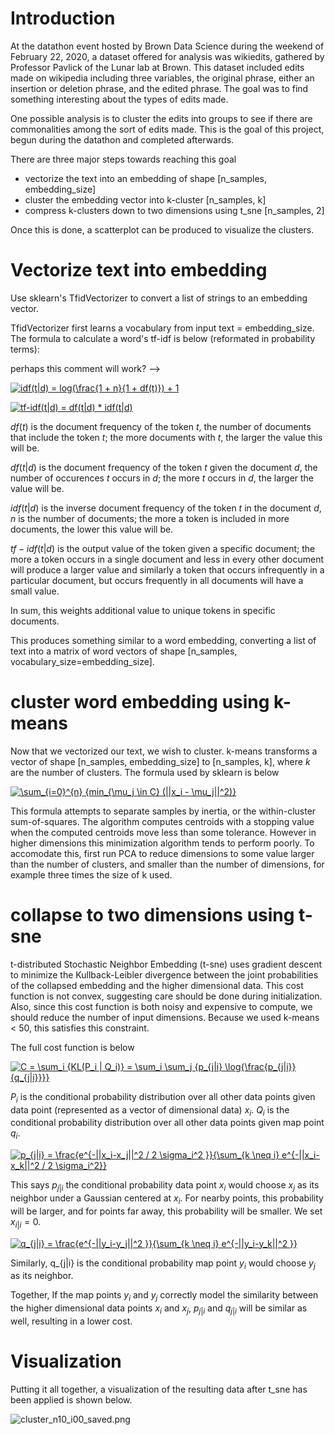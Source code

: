
# Introduction

At the datathon event hosted by Brown Data Science during the weekend of February 22, 2020,
a dataset offered for analysis was wikiedits, gathered by Professor Pavlick of the Lunar lab
at Brown. This dataset included edits made on wikipedia including three variables, the original phrase, either an insertion or deletion phrase, and the edited phrase. The goal was to find something interesting about the types of edits made.

One possible analysis is to cluster the edits into groups to see if there are commonalities
among the sort of edits made. This is the goal of this project, begun during the datathon
and completed afterwards.

There are three major steps towards reaching this goal
 - vectorize the text into an embedding of shape [n_samples, embedding_size]
 - cluster the embedding vector into k-cluster [n_samples, k]
 - compress k-clusters down to two dimensions using t_sne [n_samples, 2]

Once this is done, a scatterplot can be produced to visualize the clusters.


# Vectorize text into embedding

Use sklearn's TfidVectorizer to convert a list of strings to an embedding vector.

TfidVectorizer first learns a vocabulary from input text = embedding_size. The formula to
calculate a word's tf-idf is below (reformated in probability terms):

 perhaps this comment will work? -->

<!--
\[
idf(t|d) = log(\frac{1 + n}{1 + df(t)}) + 1
\[
-->

<a href="https://www.codecogs.com/eqnedit.php?latex=idf(t|d)&space;=&space;log(\frac{1&space;&plus;&space;n}{1&space;&plus;&space;df(t)})&space;&plus;&space;1" target="_blank"><img src="https://latex.codecogs.com/gif.latex?idf(t|d)&space;=&space;log(\frac{1&space;&plus;&space;n}{1&space;&plus;&space;df(t)})&space;&plus;&space;1" title="idf(t|d) = log(\frac{1 + n}{1 + df(t)}) + 1" /></a>

<!-- \[
tf-idf(t|d) = df(t|d) * idf(t|d)
\] -->

<a href="https://www.codecogs.com/eqnedit.php?latex=tf-idf(t|d)&space;=&space;df(t|d)&space;*&space;idf(t|d)" target="_blank"><img src="https://latex.codecogs.com/gif.latex?tf-idf(t|d)&space;=&space;df(t|d)&space;*&space;idf(t|d)" title="tf-idf(t|d) = df(t|d) * idf(t|d)" /></a>

$df(t)$ is the document frequency of the token $t$, the number of documents that include the token $t$; the more documents with $t$, the larger the value this will be.

$df(t|d)$ is the document frequency of the token $t$ given the document $d$, the number of occurences $t$ occurs in $d$; the more $t$ occurs in $d$, the larger the value will be.

$idf(t|d)$ is the inverse document frequency of the token $t$ in the document $d$, $n$ is the number of documents; the more a token is included in more documents, the lower this value will be.

$tf-idf(t|d)$ is the output value of the token given a specific document; the more a token occurs in a single document and less in every other document will produce a larger value and similarly a token that occurs infrequently in a particular document, but occurs frequently in all documents will have a small value.

In sum, this weights additional value to unique tokens in specific documents.

This produces something similar to a word embedding, converting a list of text into a matrix
of word vectors of shape [n_samples, vocabulary_size=embedding_size].


# cluster word embedding using k-means

Now that we vectorized our text, we wish to cluster. k-means transforms a vector of shape
[n_samples, embedding_size] to [n_samples, k], where $k$ are the number of clusters. The
formula used by sklearn is below

<!-- \[
 \sum_{i=0}^{n} {min_{\mu_j \in C} (||x_i - \mu_j||^2)}
\] -->

<a href="https://www.codecogs.com/eqnedit.php?latex=\sum_{i=0}^{n}&space;{min_{\mu_j&space;\in&space;C}&space;(||x_i&space;-&space;\mu_j||^2)}" target="_blank"><img src="https://latex.codecogs.com/gif.latex?\sum_{i=0}^{n}&space;{min_{\mu_j&space;\in&space;C}&space;(||x_i&space;-&space;\mu_j||^2)}" title="\sum_{i=0}^{n} {min_{\mu_j \in C} (||x_i - \mu_j||^2)}" /></a>

This formula attempts to separate samples by inertia, or the within-cluster sum-of-squares. The
algorithm computes centroids with a stopping value when the computed centroids move less than
some tolerance. However in higher dimensions this minimization algorithm tends to perform poorly.
To accomodate this, first run PCA to reduce dimensions to some value larger than the number of clusters,
and smaller than the number of dimensions, for example three times the size of k used.

# collapse to two dimensions using t-sne

t-distributed Stochastic Neighbor Embedding (t-sne) uses gradient descent to minimize the Kullback-Leibler divergence between
the joint probabilities of the collapsed embedding and the higher dimensional data. This cost function
is not convex, suggesting care should be done during initialization. Also, since this cost function is
both noisy and expensive to compute, we should reduce the number of input dimensions. Because we used
k-means < 50, this satisfies this constraint.

The full cost function is below

<!-- \[
 C = \sum_i {KL(P_i | Q_i)} = \sum_i \sum_j {p_{j|i} \log{\frac{p_{j|i}}{q_{j|i}}}} 
\] -->

<a href="https://www.codecogs.com/eqnedit.php?latex=C&space;=&space;\sum_i&space;{KL(P_i&space;|&space;Q_i)}&space;=&space;\sum_i&space;\sum_j&space;{p_{j|i}&space;\log{\frac{p_{j|i}}{q_{j|i}}}}" target="_blank"><img src="https://latex.codecogs.com/gif.latex?C&space;=&space;\sum_i&space;{KL(P_i&space;|&space;Q_i)}&space;=&space;\sum_i&space;\sum_j&space;{p_{j|i}&space;\log{\frac{p_{j|i}}{q_{j|i}}}}" title="C = \sum_i {KL(P_i | Q_i)} = \sum_i \sum_j {p_{j|i} \log{\frac{p_{j|i}}{q_{j|i}}}}" /></a>

$P_i$ is the conditional probability distribution over all other data points given data point (represented
as a vector of dimensional data) $x_i$. $Q_i$ is the conditional probability distribution over all other
data points given map point $q_i$.

<!-- \[
 p_{j|i} = \frac{e^{-||x_i-x_j||^2 / 2 \sigma_i^2 }}{\sum_{k \neq i} e^{-||x_i-x_k||^2 / 2 \sigma_i^2}}
\] -->

<a href="https://www.codecogs.com/eqnedit.php?latex=p_{j|i}&space;=&space;\frac{e^{-||x_i-x_j||^2&space;/&space;2&space;\sigma_i^2&space;}}{\sum_{k&space;\neq&space;i}&space;e^{-||x_i-x_k||^2&space;/&space;2&space;\sigma_i^2}}" target="_blank"><img src="https://latex.codecogs.com/gif.latex?p_{j|i}&space;=&space;\frac{e^{-||x_i-x_j||^2&space;/&space;2&space;\sigma_i^2&space;}}{\sum_{k&space;\neq&space;i}&space;e^{-||x_i-x_k||^2&space;/&space;2&space;\sigma_i^2}}" title="p_{j|i} = \frac{e^{-||x_i-x_j||^2 / 2 \sigma_i^2 }}{\sum_{k \neq i} e^{-||x_i-x_k||^2 / 2 \sigma_i^2}}" /></a>

This says $p_{j|i}$ the conditional probability data point $x_i$ would choose $x_j$ as its neighbor under
a Gaussian centered at $x_i$. For nearby points, this probability will be larger, and for points far away,
this probability will be smaller. We set $x_{i|i} = 0$.

<!-- \[
 q_{j|i} = \frac{e^{-||y_i-y_j||^2  }}{\sum_{k \neq i} e^{-||y_i-y_k||^2 }}
\] -->

<a href="https://www.codecogs.com/eqnedit.php?latex=q_{j|i}&space;=&space;\frac{e^{-||y_i-y_j||^2&space;}}{\sum_{k&space;\neq&space;i}&space;e^{-||y_i-y_k||^2&space;}}" target="_blank"><img src="https://latex.codecogs.com/gif.latex?q_{j|i}&space;=&space;\frac{e^{-||y_i-y_j||^2&space;}}{\sum_{k&space;\neq&space;i}&space;e^{-||y_i-y_k||^2&space;}}" title="q_{j|i} = \frac{e^{-||y_i-y_j||^2 }}{\sum_{k \neq i} e^{-||y_i-y_k||^2 }}" /></a>

Similarly, q_{j|i} is the conditional probability map point $y_i$ would choose $y_j$ as its neighbor.

Together, If the map points $y_i$ and $y_j$ correctly model the similarity between the higher dimensional
data points $x_i$ and $x_j$, $p_{j|i}$ and $q_{j|i}$ will be similar as well, resulting in a lower cost.

# Visualization

Putting it all together, a visualization of the resulting data after t_sne has been applied is shown below.

![cluster_n10_i00_saved.png](cluster_n10_i00_saved.png?raw=true "cluster_n10" )
